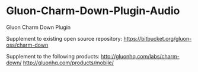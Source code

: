 # Gluon-Charm-Down-Plugin-Audio
Gluon Charm Down Plugin

Supplement to existing open source repository: 
https://bitbucket.org/gluon-oss/charm-down

Supplement to the following products: 
http://gluonhq.com/labs/charm-down/
http://gluonhq.com/products/mobile/
